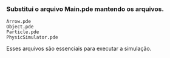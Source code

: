 ### Substitui o arquivo Main.pde mantendo os arquivos.
```
Arrow.pde
Object.pde
Particle.pde
PhysicSimulator.pde
```

Esses arquivos são essenciais para executar a simulação.
